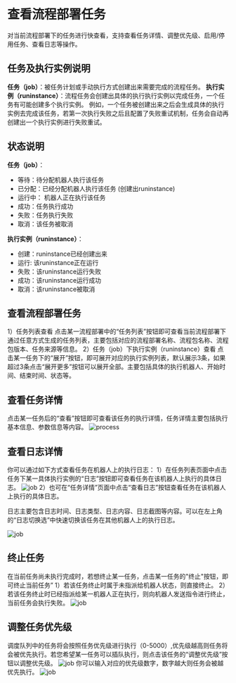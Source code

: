 # 查看流程部署任务

对当前流程部署下的任务进行快查看，支持查看任务详情、调整优先级、启用/停用任务、查看日志等操作。

## 任务及执行实例说明

**任务（job）**：被任务计划或手动执行方式创建出来需要完成的流程任务。
**执行实例（runinstance）**：流程任务会创建出具体的执行执行实例以完成任务，一个任务有可能创建多个执行实例。
例如，一个任务被创建出来之后会生成具体的执行实例去完成该任务，若第一次执行失败之后且配置了失败重试机制，任务会自动再创建出一个执行实例进行失败重试。

## 状态说明

**任务（job）**：

- 等待：待分配机器人执行该任务
- 已分配：已经分配机器人执行该任务 (创建出runinstance)
- 运行中： 机器人正在执行该任务
- 成功：任务执行成功
- 失败：任务执行失败
- 取消：该任务被取消

**执行实例（runinstance）**：

- 创建：runinstance已经创建出来
- 运行: 该runinstance正在运行
- 失败：该runinstance运行失败
- 成功：该runinstance运行成功
- 取消：该runinstance被取消

## 查看流程部署任务

1）任务列表查看
点击某一流程部署中的“任务列表”按钮即可查看当前流程部署下通过任意方式生成的任务列表，主要包括对应的流程部署名称、流程包名称、流程包版本、任务来源等信息。
2）任务（job）下执行实例（runinstance）查看
点击某一任务下的“展开”按钮，即可展开对应的执行实例列表，默认展示3条，如果超过3条点击“展开更多”按钮可以展开全部。主要包括具体的执行机器人、开始时间、结束时间、状态等。

## 查看任务详情

点击某一任务后的“查看”按钮即可查看该任务的执行详情，任务详情主要包括执行基本信息、参数信息等内容。
![process](https://docimages.blob.core.chinacloudapi.cn/images/Console/process/V3workflow17.png)

## 查看日志详情

你可以通过如下方式查看任务在机器人上的执行日志：
1）在任务列表页面中点击任务下某一具体执行实例的“日志”按钮即可查看任务在该机器人上执行的具体日志。
![job](https://docimages.blob.core.chinacloudapi.cn/images/Console/process/V3workflow18.png)
2）也可在“任务详情”页面中点击“查看日志”按钮查看任务在该机器人上执行的具体日志。

日志主要包含日志时间、日志类型、日志内容、日志截图等内容。可以在左上角的“日志切换选”中快速切换该任务在其他机器人上的执行日志。

![job](https://docimages.blob.core.chinacloudapi.cn/images/Console/process/V3workflow19.png)

## 终止任务

在当前任务尚未执行完成时，若想终止某一任务，点击某一任务的"终止"按钮，即可终止当前任务”
1）若该任务终止时属于未指派给机器人状态，则直接终止。
2）若该任务终止时已经指派给某一机器人正在执行，则向机器人发送指令进行终止，当前任务会执行失败。
![job](https://docimages.blob.core.chinacloudapi.cn/images/Console/process/V3workflow20.png)

## 调整任务优先级

调度队列中的任务将会按照任务优先级进行执行（0-5000）,优先级越高则任务将会被优先执行。若您希望某一任务可以插队执行，则点击该任务的“调整优先级”按钮以调整优先级。
![job](https://docimages.blob.core.chinacloudapi.cn/images/Console/process/V3workflow21.png)
你可以输入对应的优先级数字，数字越大则任务会被越优先执行。
![job](https://docimages.blob.core.chinacloudapi.cn/images/Console/process/V3workflow22.png)